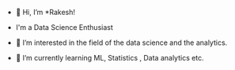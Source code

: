 - 👋 Hi, I’m *Rakesh!


-  I'm a Data Science Enthusiast 
- 👀 I’m interested in the field of the data science and the analytics.
- 🌱 I’m currently learning ML, Statistics , Data analytics etc.

<!---
sharmarkara/sharmarkara is a ✨ special ✨ repository because its `README.md` (this file) appears on your GitHub profile.
You can click the Preview link to take a look at your changes.
--->
